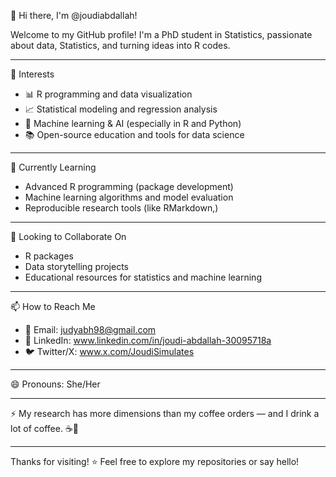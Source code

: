 
 👋 Hi there, I'm @joudiabdallah!

Welcome to my GitHub profile! I'm a PhD student in Statistics, passionate about data, Statistics, and turning ideas into R codes.  

---

 👀 Interests
- 📊 R programming and data visualization  
- 📈 Statistical modeling and regression analysis  
- 🧠 Machine learning & AI (especially in R and Python)  
- 📚 Open-source education and tools for data science

---

🌱 Currently Learning
- Advanced R programming (package development)
- Machine learning algorithms and model evaluation
- Reproducible research tools (like RMarkdown,)

---

💞️ Looking to Collaborate On
- R packages  
- Data storytelling projects  
- Educational resources for statistics and machine learning  

---

 📫 How to Reach Me
- 📧 Email: judyabh98@gmail.com  
- 💬 LinkedIn:  www.linkedin.com/in/joudi-abdallah-30095718a
- 🐦 Twitter/X: www.x.com/JoudiSimulates  

---

 😄 Pronouns: 
She/Her

---

⚡ 
My research has more dimensions than my coffee orders — and I drink a lot of coffee. ☕📐

---

Thanks for visiting! ⭐️ Feel free to explore my repositories or say hello!

<!---
joudiabdallah/joudiabdallah is a ✨ special ✨ repository because its `README.md` (this file) appears on your GitHub profile.
You can click the Preview link to take a look at your changes.
--->
